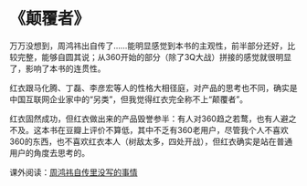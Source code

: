 # 《颠覆者》

万万没想到，周鸿祎出自传了……能明显感觉到本书的主观性，前半部分还好，比较完整，能够自圆其说；从360开始的部分（除了3Q大战）拼接的感觉就很明显了，影响了本书的连贯性。

红衣跟马化腾、丁磊、李彦宏等人的性格大相径庭，对产品的思考也不同，确实是中国互联网企业家中的“另类”，但我觉得红衣完全称不上“颠覆者”。

红衣固然成功，但红衣做出来的产品毁誉参半：有人对360趋之若鹜，也有人避之不及。这本书在豆瓣上评价不算低，其中不乏有360老用户，尽管我个人不喜欢360的东西，也不喜欢红衣本人（树敌太多，四处开战），但红衣确实是站在普通用户的角度去思考的。

课外阅读：[周鸿祎自传里没写的事情](https://weibo.com/ttarticle/p/show?id=2309404177662506621019)